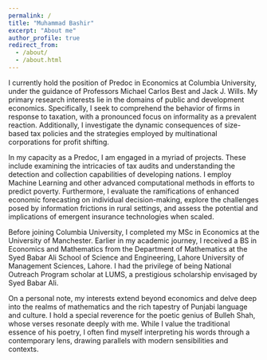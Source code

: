 ```yaml
---
permalink: /
title: "Muhammad Bashir"
excerpt: "About me"
author_profile: true
redirect_from: 
  - /about/
  - /about.html
---
```


I currently hold the position of Predoc in Economics at Columbia University, under the guidance of Professors Michael Carlos Best and Jack J. Wills. My primary research interests lie in the domains of public and development economics. Specifically, I seek to comprehend the behavior of firms in response to taxation, with a pronounced focus on informality as a prevalent reaction. Additionally, I investigate the dynamic consequences of size-based tax policies and the strategies employed by multinational corporations for profit shifting.

In my capacity as a Predoc, I am engaged in a myriad of projects. These include examining the intricacies of tax audits and understanding the detection and collection capabilities of developing nations. I employ Machine Learning and other advanced computational methods in efforts to predict poverty. Furthermore, I evaluate the ramifications of enhanced economic forecasting on individual decision-making, explore the challenges posed by information frictions in rural settings, and assess the potential and implications of emergent insurance technologies when scaled.

Before joining Columbia University, I completed my MSc in Economics at the University of Manchester. Earlier in my academic journey, I received a BS in Economics and Mathematics from the Department of Mathematics at the Syed Babar Ali School of Science and Engineering, Lahore University of Management Sciences, Lahore. I had the privilege of being National Outreach Program scholar at LUMS, a prestigious scholarship envisaged by Syed Babar Ali. 

On a personal note, my interests extend beyond economics and delve deep into the realms of mathematics and the rich tapestry of Punjabi language and culture. I hold a special reverence for the poetic genius of Bulleh Shah, whose verses resonate deeply with me. While I value the traditional essence of his poetry, I often find myself interpreting his words through a contemporary lens, drawing parallels with modern sensibilities and contexts.
